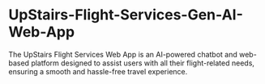 # UpStairs-Flight-Services-Gen-AI-Web-App
The UpStairs Flight Services Web App is an AI-powered chatbot and web-based platform designed to assist users with all their flight-related needs, ensuring a smooth and hassle-free travel experience. 
